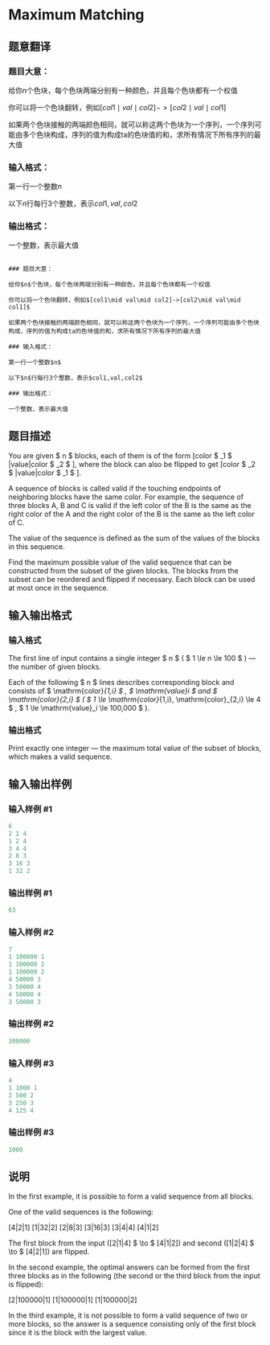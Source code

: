 # Maximum Matching

## 题意翻译

### 题目大意：

给你$n$个色块，每个色块两端分别有一种颜色，并且每个色块都有一个权值

你可以将一个色块翻转，例如$[col1\mid val\mid col2]->[col2\mid val\mid col1]$

如果两个色块接触的两端颜色相同，就可以称这两个色块为一个序列，一个序列可能由多个色块构成，序列的值为构成ta的色块值的和，求所有情况下所有序列的最大值

### 输入格式：

第一行一个整数$n$

以下$n$行每行3个整数，表示$col1,val,col2$

### 输出格式：

一个整数，表示最大值

```

### 题目大意：

给你$n$个色块，每个色块两端分别有一种颜色，并且每个色块都有一个权值

你可以将一个色块翻转，例如$[col1\mid val\mid col2]->[col2\mid val\mid col1]$

如果两个色块接触的两端颜色相同，就可以称这两个色块为一个序列，一个序列可能由多个色块构成，序列的值为构成ta的色块值的和，求所有情况下所有序列的最大值

### 输入格式：

第一行一个整数$n$

以下$n$行每行3个整数，表示$col1,val,col2$

### 输出格式：

一个整数，表示最大值

```

## 题目描述

You are given $ n $ blocks, each of them is of the form \[color $ _1 $ |value|color $ _2 $ \], where the block can also be flipped to get \[color $ _2 $ |value|color $ _1 $ \].

A sequence of blocks is called valid if the touching endpoints of neighboring blocks have the same color. For example, the sequence of three blocks A, B and C is valid if the left color of the B is the same as the right color of the A and the right color of the B is the same as the left color of C.

The value of the sequence is defined as the sum of the values of the blocks in this sequence.

Find the maximum possible value of the valid sequence that can be constructed from the subset of the given blocks. The blocks from the subset can be reordered and flipped if necessary. Each block can be used at most once in the sequence.

## 输入输出格式

### 输入格式

The first line of input contains a single integer $ n $ ( $ 1 \le n \le 100 $ ) — the number of given blocks.

Each of the following $ n $ lines describes corresponding block and consists of $ \mathrm{color}_{1,i} $ , $ \mathrm{value}_i $ and $ \mathrm{color}_{2,i} $ ( $ 1 \le \mathrm{color}_{1,i}, \mathrm{color}_{2,i} \le 4 $ , $ 1 \le \mathrm{value}_i \le 100\,000 $ ).

### 输出格式

Print exactly one integer — the maximum total value of the subset of blocks, which makes a valid sequence.

## 输入输出样例

### 输入样例 #1

```cpp
6
2 1 4
1 2 4
3 4 4
2 8 3
3 16 3
1 32 2

```
### 输出样例 #1

```cpp
63
```


### 输入样例 #2

```cpp
7
1 100000 1
1 100000 2
1 100000 2
4 50000 3
3 50000 4
4 50000 4
3 50000 3

```
### 输出样例 #2

```cpp
300000
```


### 输入样例 #3

```cpp
4
1 1000 1
2 500 2
3 250 3
4 125 4

```
### 输出样例 #3

```cpp
1000
```


## 说明

In the first example, it is possible to form a valid sequence from all blocks.

One of the valid sequences is the following:

\[4|2|1\] \[1|32|2\] \[2|8|3\] \[3|16|3\] \[3|4|4\] \[4|1|2\]

The first block from the input (\[2|1|4\] $ \to $ \[4|1|2\]) and second (\[1|2|4\] $ \to $ \[4|2|1\]) are flipped.

In the second example, the optimal answers can be formed from the first three blocks as in the following (the second or the third block from the input is flipped):

\[2|100000|1\] \[1|100000|1\] \[1|100000|2\]

In the third example, it is not possible to form a valid sequence of two or more blocks, so the answer is a sequence consisting only of the first block since it is the block with the largest value.

